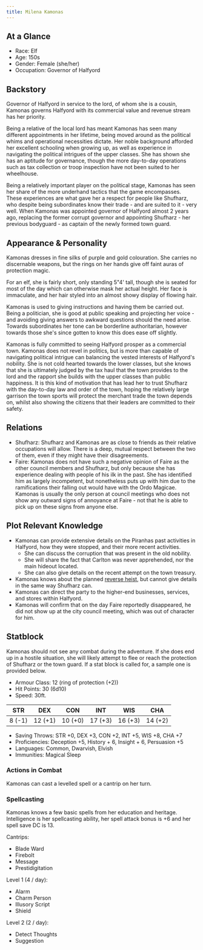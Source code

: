 ```yaml
---
title: Milena Kamonas
---
```

## At a Glance

- Race: Elf
- Age: 150s
- Gender: Female (she/her)
- Occupation: Governor of Halfyord

## Backstory

Governor of Halfyord in service to the lord, of whom she is a cousin, Kamonas governs Halfyord with its commercial value and revenue stream has her priority.

Being a relative of the local lord has meant Kamonas has seen many different appointments in her lifetime, being moved around as the political whims and operational necessities dictate.
Her noble background afforded her excellent schooling when growing up, as well as experience in navigating the political intrigues of the upper classes.
She has shown she has an aptitude for governance, though the more day-to-day operations such as tax collection or troop inspection have not been suited to her wheelhouse.

Being a relatively important player on the political stage, Kamonas has seen her share of the more underhand tactics that the game encompasses.
These experiences are what gave her a respect for people like Shufharz, who despite being subordinates know their trade - and are suited to it - very well.
When Kamonas was appointed governor of Halfyord almost 2 years ago, replacing the former corrupt governor and appointing Shufharz - her previous bodyguard - as captain of the newly formed town guard.

## Appearance & Personality

Kamonas dresses in fine silks of purple and gold colouration.
She carries no discernable weapons, but the rings on her hands give off faint auras of protection magic.

For an elf, she is fairly short, only standing 5"4' tall, though she is seated for most of the day which can otherwise mask her actual height.
Her face is immaculate, and her hair styled into an almost showy display of flowing hair.

Kamonas is used to giving instructions and having them be carried out.
Being a politician, she is good at public speaking and projecting her voice - and avoiding giving answers to awkward questions should the need arise.
Towards subordinates her tone can be borderline authoritarian, however towards those she's since gotten to know this does ease off slightly.

Kamonas is fully committed to seeing Halfyord prosper as a commercial town.
Kamonas does not revel in politics, but is more than capable of navigating political intrigue can balancing the vested interests of Halfyord's nobility.
She is not cold hearted towards the lower classes, but she knows that she is ultimately judged by the tax haul that the town provides to the lord and the rapport she builds with the upper classes than public happiness.
It is this kind of motivation that has lead her to trust Shufharz with the day-to-day law and order of the town, hoping the relatively large garrison the town sports will protect the merchant trade the town depends on, whilst also showing the citizens that their leaders are committed to their safety.

## Relations

- Shufharz: Shufharz and Kamonas are as close to friends as their relative occupations will allow. There is a deep, mutual respect between the two of them, even if they might have their disagreements.
- Faire: Kamonas does not have such a negative opinion of Faire as the other council members and Shufharz, but only because she has experience dealing with people of his ilk in the past. She has identified him as largely incompetent, but nonetheless puts up with him due to the ramifications their falling out would have with the Ordo Magicae. Kamonas is usually the only person at council meetings who does not show any outward signs of annoyance at Faire - not that he is able to pick up on these signs from anyone else.

## Plot Relevant Knowledge

- Kamonas can provide extensive details on the Piranhas past activities in Halfyord, how they were stopped, and their more recent activities.
  - She can discuss the corruption that was present in the old nobility.
  - She will share the fact that Carlton was never apprehended, nor the main hideout located.
  - She can also give details on the recent attempt on the town treasury.
- Kamonas knows about the planned [reverse heist](../scenes/06-planted-cargo.md), but cannot give details in the same way Shufharz can.
- Kamonas can direct the party to the higher-end businesses, services, and stores within Halfyord.
- Kamonas will confirm that on the day Faire reportedly disappeared, he did not show up at the city council meeting, which was out of character for him.

## Statblock

Kamonas should not see any combat during the adventure.
If she does end up in a hostile situation, she will likely attempt to flee or reach the protection of Shufharz or the town guard.
If a stat block is called for, a sample one is provided below.

- Armour Class: 12 (ring of protection (+2))
- Hit Points: 30 (6d10)
- Speed: 30ft.

|   STR   |   DEX   |   CON   |   INT   |   WIS   |   CHA   |
|:-------:|:-------:|:-------:|:-------:|:-------:|:-------:|
|  8 (-1) | 12 (+1) | 10 (+0) | 17 (+3) | 16 (+3) | 14 (+2) |

- Saving Throws: STR +0, DEX +3, CON +2, INT +5, WIS +8, CHA +7
- Proficiencies: Deception +5, History + 6, Insight + 6, Persuasion +5
- Languages: Common, Dwarvish, Elvish
- Immunities: Magical Sleep

### Actions in Combat

Kamonas can cast a levelled spell or a cantrip on her turn.

### Spellcasting

Kamonas knows a few basic spells from her education and heritage.
Intelligence is her spellcasting ability, her spell attack bonus is +6 and her spell save DC is 13.

Cantrips:

- Blade Ward
- Firebolt
- Message
- Prestidigitation

Level 1 (4 / day):

- Alarm
- Charm Person
- Illusory Script
- Shield

Level 2 (2 / day):

- Detect Thoughts
- Suggestion
